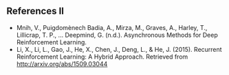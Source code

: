 ## References II

- Mnih, V., Puigdomènech Badia, A., Mirza, M., Graves, A., Harley, T., Lillicrap, T. P., … Deepmind, G. (n.d.). Asynchronous Methods for Deep Reinforcement Learning.
- Li, X., Li, L., Gao, J., He, X., Chen, J., Deng, L., & He, J. (2015). Recurrent Reinforcement Learning: A Hybrid Approach. Retrieved from http://arxiv.org/abs/1509.03044
